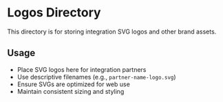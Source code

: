 # Logos Directory

This directory is for storing integration SVG logos and other brand assets.

## Usage
- Place SVG logos here for integration partners
- Use descriptive filenames (e.g., `partner-name-logo.svg`)
- Ensure SVGs are optimized for web use
- Maintain consistent sizing and styling 